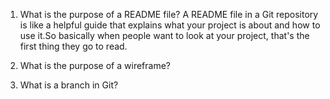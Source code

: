 1. What is the purpose of a README file?
A README file in a Git repository is like a helpful guide that explains what your project is about and how to use it.So basically when people want to look at your project, that's the first thing they go to read.

1. What is the purpose of a wireframe?


1. What is a branch in Git?

